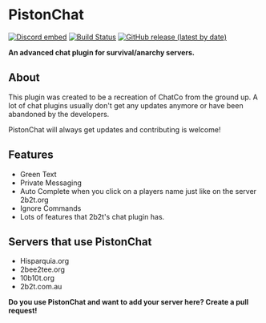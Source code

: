 # PistonChat
[![Discord embed](https://discordapp.com/api/guilds/739784741124833301/embed.png)](https://discord.gg/CDrcxzH)
[![Build Status](https://ci.codemc.io/buildStatus/icon?job=AlexProgrammerDE%2FPistonChat)](https://ci.codemc.io/job/AlexProgrammerDE/job/PistonChat/)
[![GitHub release (latest by date)](https://img.shields.io/github/v/release/AlexProgrammerDE/PistonChat)](https://github.com/AlexProgrammerDE/PistonChat/releases)

**An advanced chat plugin for survival/anarchy servers.**

## About
This plugin was created to be a recreation of ChatCo from the ground up.
A lot of chat plugins usually don't get any updates anymore or have been abandoned by the developers. 

PistonChat will always get updates and contributing is welcome!

## Features
* Green Text
* Private Messaging
* Auto Complete when you click on a players name just like on the server 2b2t.org
* Ignore Commands
* Lots of features that 2b2t's chat plugin has.

## Servers that use PistonChat
* Hisparquia.org
* 2bee2tee.org
* 10b10t.org
* 2b2t.com.au

**Do you use PistonChat and want to add your server here? Create a pull request!**

